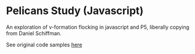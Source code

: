 # Pelicans Study (Javascript)

An exploration of v-formation flocking in javascript and P5, liberally copying from Daniel Schiffman.

See original code samples [here](https://www.youtube.com/watch?v=ujsR2vcJlLk)

